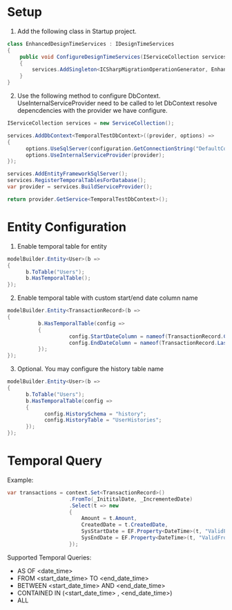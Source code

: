 
# Setup


1. Add the following class in Startup project.

```c#
class EnhancedDesignTimeServices : IDesignTimeServices
{
    public void ConfigureDesignTimeServices(IServiceCollection services)
    {
        services.AddSingleton<ICSharpMigrationOperationGenerator, EnhancedCSharpMigrationOperationGenerator>();
    }
}
```

2. Use the following method to configure DbContext. UseInternalServiceProvider need to be called to let DbContext resolve depencdencies with the provider we have configure.

```c#
IServiceCollection services = new ServiceCollection();

services.AddDbContext<TemporalTestDbContext>((provider, options) =>
{
      options.UseSqlServer(configuration.GetConnectionString("DefaultConnection"));
      options.UseInternalServiceProvider(provider);
});

services.AddEntityFrameworkSqlServer();
services.RegisterTemporalTablesForDatabase();
var provider = services.BuildServiceProvider();

return provider.GetService<TemporalTestDbContext>();
```

# Entity Configuration


1. Enable temporal table for entity


```c#
modelBuilder.Entity<User>(b =>
{
      b.ToTable("Users");
      b.HasTemporalTable();
});
```

2. Enable temporal table with custom start/end date column name

```c#
modelBuilder.Entity<TransactionRecord>(b =>
{
          b.HasTemporalTable(config =>
          {
                    config.StartDateColumn = nameof(TransactionRecord.CreatedDate);
                    config.EndDateColumn = nameof(TransactionRecord.LastModifiedDate);
          });
});
```

3. Optional. You may configure the history table name

```c#
modelBuilder.Entity<User>(b =>
{
      b.ToTable("Users");
      b.HasTemporalTable(config =>
      {
            config.HistorySchema = "history";
            config.HistoryTable = "UserHistories";
      });
});
```

# Temporal Query

Example: 

```c#
var transactions = context.Set<TransactionRecord>()
                    .FromTo(_InititalDate, _IncrementedDate)
                    .Select(t => new
                    {
                        Amount = t.Amount,
                        CreatedDate = t.CreatedDate,
                        SysStartDate = EF.Property<DateTime>(t, "ValidFrom"),
                        SysEndDate = EF.Property<DateTime>(t, "ValidFrom")
                    });
```

Supported Temporal Queries:

- AS OF <date_time>
- FROM <start_date_time> TO <end_date_time>
- BETWEEN <start_date_time> AND <end_date_time>
- CONTAINED IN (<start_date_time> , <end_date_time>)
- ALL